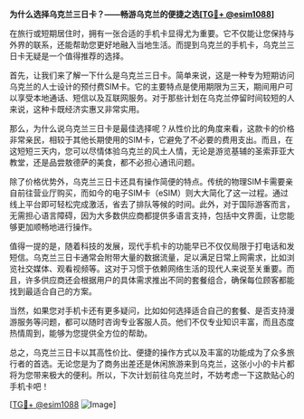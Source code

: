 **为什么选择乌克兰三日卡？——畅游乌克兰的便捷之选[[TG💪+ @esim1088](https://t.me/s/esim1088)]**

在旅行或短期居住时，拥有一张合适的手机卡显得尤为重要。它不仅能让您保持与外界的联系，还能帮助您更好地融入当地生活。而提到乌克兰的手机卡，乌克兰三日卡无疑是一个值得推荐的选择。

首先，让我们来了解一下什么是乌克兰三日卡。简单来说，这是一种专为短期访问乌克兰的人士设计的预付费SIM卡。它的主要特点是使用期限为三天，期间用户可以享受本地通话、短信以及互联网服务。对于那些计划在乌克兰停留时间较短的人来说，这种卡既经济实惠又非常实用。

那么，为什么说乌克兰三日卡是最佳选择呢？从性价比的角度来看，这款卡的价格非常亲民，相较于其他长期使用的SIM卡，它避免了不必要的费用支出。而且，在这短短三天内，您可以尽情体验乌克兰的风土人情，无论是游览基辅的圣索菲亚大教堂，还是品尝敖德萨的美食，都不必担心通讯问题。

除了价格优势外，乌克兰三日卡还具有操作简便的特点。传统的物理SIM卡需要亲自前往营业厅购买，而如今的电子SIM卡（eSIM）则大大简化了这一过程。通过线上平台即可轻松完成激活，省去了排队等候的时间。此外，对于国际游客而言，无需担心语言障碍，因为大多数供应商都提供多语言支持，包括中文界面，让您能够更加顺畅地进行操作。

值得一提的是，随着科技的发展，现代手机卡的功能早已不仅仅局限于打电话和发短信。乌克兰三日卡通常会附带大量的数据流量，足以满足日常上网需求，比如浏览社交媒体、观看视频等。这对于习惯于依赖网络生活的现代人来说至关重要。而且，许多供应商还会根据用户的具体需求推出不同的套餐组合，确保每位顾客都能找到最适合自己的方案。

当然，如果您对手机卡还有更多疑问，比如如何选择适合自己的套餐、是否支持漫游服务等问题，都可以随时咨询专业客服人员。他们不仅专业知识丰富，而且态度热情周到，能够为您提供全方位的帮助。

总之，乌克兰三日卡以其高性价比、便捷的操作方式以及丰富的功能成为了众多旅行者的首选。无论您是为了商务出差还是休闲旅游来到乌克兰，这张小小的卡片都将为您带来极大的便利。所以，下次计划前往乌克兰时，不妨考虑一下这款贴心的手机卡吧！

[[TG💪+ @esim1088](https://t.me/s/esim1088) ![Image](https://i.postimg.cc/4NQfJmqS/Snipaste-2025-05-13-00-14-12.png)]